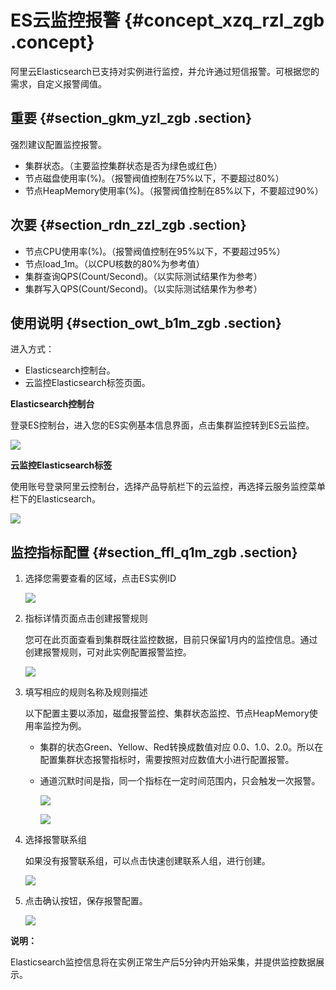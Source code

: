 # ES云监控报警 {#concept_xzq_rzl_zgb .concept}

阿里云Elasticsearch已支持对实例进行监控，并允许通过短信报警。可根据您的需求，自定义报警阈值。

## 重要 {#section_gkm_yzl_zgb .section}

强烈建议配置监控报警。

-   集群状态。（主要监控集群状态是否为绿色或红色）
-   节点磁盘使用率\(%\)。（报警阀值控制在75%以下，不要超过80%）
-   节点HeapMemory使用率\(%\)。（报警阀值控制在85%以下，不要超过90%）

## 次要 {#section_rdn_zzl_zgb .section}

-   节点CPU使用率\(%\)。（报警阀值控制在95%以下，不要超过95%）
-   节点load\_1m。（以CPU核数的80%为参考值）
-   集群查询QPS\(Count/Second\)。（以实际测试结果作为参考）
-   集群写入QPS\(Count/Second\)。（以实际测试结果作为参考）

## 使用说明 {#section_owt_b1m_zgb .section}

进入方式：

-   Elasticsearch控制台。
-   云监控Elasticsearch标签页面。

**Elasticsearch控制台**

登录ES控制台，进入您的ES实例基本信息界面，点击集群监控转到ES云监控。

![](http://static-aliyun-doc.oss-cn-hangzhou.aliyuncs.com/assets/img/134321/155358134939982_zh-CN.png)

**云监控Elasticsearch标签**

使用账号登录阿里云控制台，选择产品导航栏下的云监控，再选择云服务监控菜单栏下的Elasticsearch。

![](http://static-aliyun-doc.oss-cn-hangzhou.aliyuncs.com/assets/img/134321/155358134939983_zh-CN.png)

## 监控指标配置 {#section_ffl_q1m_zgb .section}

1.  选择您需要查看的区域，点击ES实例ID

    ![](http://static-aliyun-doc.oss-cn-hangzhou.aliyuncs.com/assets/img/134321/155358134939984_zh-CN.png)

2.  指标详情页面点击创建报警规则

    您可在此页面查看到集群既往监控数据，目前只保留1月内的监控信息。通过创建报警规则，可对此实例配置报警监控。

    ![](http://static-aliyun-doc.oss-cn-hangzhou.aliyuncs.com/assets/img/134321/155358134939985_zh-CN.png)

3.  填写相应的规则名称及规则描述

    以下配置主要以添加，磁盘报警监控、集群状态监控、节点HeapMemory使用率监控为例。

    -   集群的状态Green、Yellow、Red转换成数值对应 0.0、1.0、2.0。所以在配置集群状态报警指标时，需要按照对应数值大小进行配置报警。
    -   通道沉默时间是指，同一个指标在一定时间范围内，只会触发一次报警。

        ![](http://static-aliyun-doc.oss-cn-hangzhou.aliyuncs.com/assets/img/134321/155358134939986_zh-CN.png)

        ![](http://static-aliyun-doc.oss-cn-hangzhou.aliyuncs.com/assets/img/134321/155358134939987_zh-CN.png)

4.  选择报警联系组

    如果没有报警联系组，可以点击快速创建联系人组，进行创建。

    ![](http://static-aliyun-doc.oss-cn-hangzhou.aliyuncs.com/assets/img/134321/155358134939988_zh-CN.png)

5.  点击确认按钮，保存报警配置。

    ![](http://static-aliyun-doc.oss-cn-hangzhou.aliyuncs.com/assets/img/134321/155358134939989_zh-CN.png)


**说明：** 

Elasticsearch监控信息将在实例正常生产后5分钟内开始采集，并提供监控数据展示。

